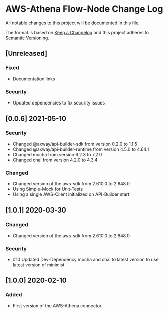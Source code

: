 # AWS-Athena Flow-Node Change Log
All notable changes to this project will be documented in this file.

The format is based on [Keep a Changelog](http://keepachangelog.com/)
and this project adheres to [Semantic Versioning](http://semver.org/).

## [Unreleased]
### Fixed
- Documentation links

### Security
- Updated depencencies to fix security issues

## [0.0.6] 2021-05-10
### Security
- Changed @axway/api-builder-sdk from version 0.2.0 to 1.1.5
- Changed @axway/api-builder-runtime from version 4.5.0 to 4.64.1
- Changed mocha from version 6.2.3 to 7.2.0
- Changed chai from version 4.2.0 to 4.3.4

### Changed
- Changed version of the aws-sdk from 2.610.0 to 2.648.0
- Using Simple-Mock for Unit-Tests
- Using a single AWS-Client initialized on API-Builder start

## [1.0.1] 2020-03-30
### Changed
- Changed version of the aws-sdk from 2.610.0 to 2.648.0
### Security
- #10 Updated Dev-Dependency mocha and chai to latest version to use latest version of minimist

## [1.0.0] 2020-02-10
### Added
- First version of the AWS-Athena connector.
